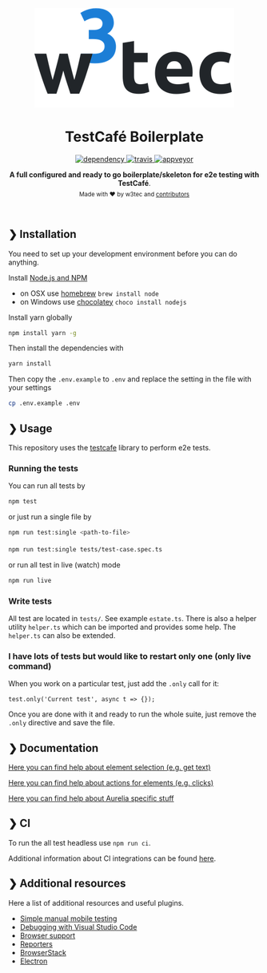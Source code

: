 <p align="center">
  <img src="./w3tec-logo.png" alt="w3tec" width="400" />
</p>

<h1 align="center">TestCafé Boilerplate</h1>

<p align="center">
  <a href="https://david-dm.org/w3tecch/test-cafe-e2e">
    <img src="https://david-dm.org/w3tecch/test-cafe-e2e/status.svg?style=flat" alt="dependency" />
  </a>
  <a href="https://travis-ci.org/w3tecch/test-cafe-e2e">
    <img src="https://travis-ci.org/w3tecch/test-cafe-e2e.svg?branch=master" alt="travis" />
  </a>
  <a href="https://ci.appveyor.com/project/dweber019/test-cafe-e2e/branch/master">
    <img src="https://ci.appveyor.com/api/projects/status/bb3h9352qx9w6s6x/branch/master?svg=true&passingText=Windows%20passing&pendingText=Windows%20pending&failingText=Windows%20failing" alt="appveyor" />
  </a>
</p>

<p align="center">
  <b>A full configured and ready to go boilerplate/skeleton for e2e testing with TestCafé</b>.<br>
  <sub>Made with ❤️ by w3tec and <a href="https://github.com/w3tecch/template-gen/graphs/contributors">contributors</a></sub>
</p>

<br />

## ❯ Installation

You need to set up your development environment before you can do anything.

Install [Node.js and NPM](https://nodejs.org/en/download/)

- on OSX use [homebrew](http://brew.sh) `brew install node`
- on Windows use [chocolatey](https://chocolatey.org/) `choco install nodejs`

Install yarn globally

```bash
npm install yarn -g
```

Then install the dependencies with
```bash
yarn install
```

Then copy the `.env.example` to `.env` and replace the setting in the file with your settings
```bash
cp .env.example .env
```

## ❯ Usage

This repository uses the [testcafe](https://devexpress.github.io/testcafe/) library to perform e2e tests.

### Running the tests

You can run all tests by
```bash
npm test
```

or just run a single file by
```bash
npm run test:single <path-to-file>

npm run test:single tests/test-case.spec.ts
```

or run all test in live (watch) mode
```bash
npm run live
```

### Write tests

All test are located in `tests/`. See example `estate.ts`.
There is also a helper utility `helper.ts` which can be imported and provides some help.
The `helper.ts` can also be extended.

### I have lots of tests but would like to restart only one (only live command)
When you work on a particular test, just add the `.only` call for it:

```
test.only('Current test', async t => {});
```

Once you are done with it and ready to run the whole suite, just remove the `.only` directive and save the file.

## ❯ Documentation

[Here you can find help about element selection (e.g. get text)](https://devexpress.github.io/testcafe/documentation/test-api/selecting-page-elements/selectors.html)

[Here you can find help about actions for elements (e.g. clicks)](https://devexpress.github.io/testcafe/documentation/test-api/actions/)

[Here you can find help about Aurelia specific stuff](https://devexpress.github.io/testcafe/documentation/test-api/selecting-page-elements/framework-specific-selectors.html#aurelia)

## ❯ CI

To run the all test headless use `npm run ci`.

Additional information about CI integrations can be found [here](https://devexpress.github.io/testcafe/documentation/recipes/integrating-testcafe-with-ci-systems/).

## ❯ Additional resources
Here a list of additional resources and useful plugins.
- [Simple manual mobile testing](https://devexpress.github.io/testcafe/documentation/recipes/testing-on-remote-computers-and-mobile-devices.html)
- [Debugging with Visual Studio Code](https://devexpress.github.io/testcafe/documentation/recipes/debugging-with-visual-studio-code.html)
- [Browser support](https://devexpress.github.io/testcafe/documentation/using-testcafe/common-concepts/browsers/browser-support.html)
- [Reporters](https://devexpress.github.io/testcafe/documentation/using-testcafe/common-concepts/reporters.html)
- [BrowserStack](https://github.com/DevExpress/testcafe-browser-provider-browserstack)
- [Electron](https://github.com/DevExpress/testcafe-browser-provider-electron)